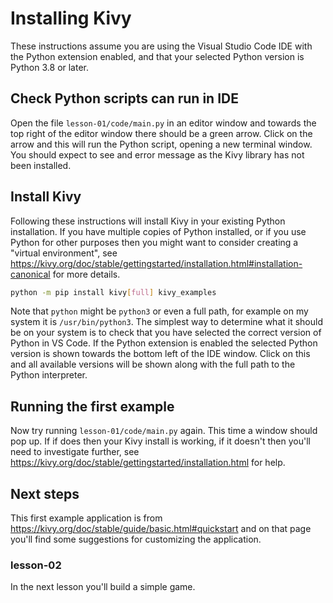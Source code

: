 # Installing Kivy

These instructions assume you are using the Visual Studio Code IDE with the Python extension enabled, and that your selected Python version is Python 3.8 or later.

## Check Python scripts can run in IDE

Open the file ```lesson-01/code/main.py``` in an editor window and towards the top right of the editor window there should be a green arrow.  Click on the arrow and this will run the Python script, opening a new terminal window.  You should expect to see and error message as the Kivy library has not been installed.

## Install Kivy

Following these instructions will install Kivy in your existing Python installation. If you have multiple copies of Python installed, or if you use Python for other purposes then you
might want to consider creating a "virtual environment", see <https://kivy.org/doc/stable/gettingstarted/installation.html#installation-canonical> for more details.

```sh
python -m pip install kivy[full] kivy_examples
```

Note that ```python``` might be ```python3``` or even a full path, for example on my system it is ```/usr/bin/python3```.  The simplest way to determine what it should be on your system is to check that you have selected the correct version of Python in VS Code.  If the Python extension is enabled the selected Python version is shown towards the bottom left of the IDE window. Click on this and all available versions will be shown along with the full path to the Python interpreter.

## Running the first example

Now try running ```lesson-01/code/main.py``` again.  This time a window should pop up.  If if does then your Kivy install is working, if it doesn't then you'll need to investigate further, see <https://kivy.org/doc/stable/gettingstarted/installation.html> for help.

## Next steps

This first example application is from <https://kivy.org/doc/stable/guide/basic.html#quickstart> and on that page you'll find some suggestions for customizing the application.

### lesson-02

In the next lesson you'll build a simple game.

